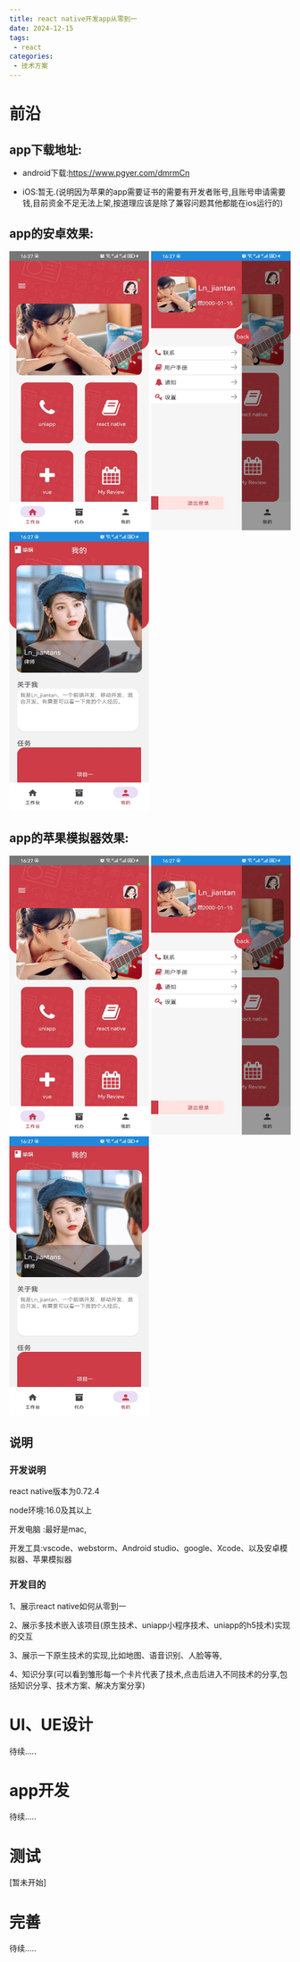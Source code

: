 ```yaml
---
title: react native开发app从零到一
date: 2024-12-15
tags:
 - react
categories: 
 - 技术方案
---
```


# 前沿

## app下载地址:

- android下载:https://www.pgyer.com/dmrmCn

- iOS:暂无.(说明因为苹果的app需要证书的需要有开发者账号,且账号申请需要钱,目前资金不足无法上架,按道理应该是除了兼容问题其他都能在ios运行的)

## app的安卓效果:

<div>
<img src="../../../.vuepress/public/stackapp/realAndroidPhone3.jpeg" style="height:500px;width:250px;" />
 <img src="../../../.vuepress/public/stackapp/realAndroidPhone2.jpeg" style="height:500px;width:250px;" />
  <img src="../../../.vuepress/public/stackapp/realAndroidPhone1.jpeg" style="height:500px;width:250px;" />
</div>

## app的苹果模拟器效果:


<div>
<img src="../../../.vuepress/public/stackapp/realAndroidPhone3.jpeg" style="height:500px;width:250px;" />
 <img src="../../../.vuepress/public/stackapp/realAndroidPhone2.jpeg" style="height:500px;width:250px;" />
  <img src="../../../.vuepress/public/stackapp/realAndroidPhone1.jpeg" style="height:500px;width:250px;" />
</div>

## 说明

### 开发说明

react native版本为0.72.4

node环境:16.0及其以上

开发电脑 :最好是mac,

开发工具:vscode、webstorm、Android studio、google、Xcode、以及安卓模拟器、苹果模拟器

### 开发目的

1、展示react native如何从零到一

2、展示多技术嵌入该项目(原生技术、uniapp小程序技术、uniapp的h5技术)实现的交互

3、展示一下原生技术的实现,比如地图、语音识别、人脸等等,

4、知识分享(可以看到雏形每一个卡片代表了技术,点击后进入不同技术的分享,包括知识分享、技术方案、解决方案分享)

# UI、UE设计

待续.....



# app开发

待续.....



# 测试

[暂未开始]



# 完善

待续.....

